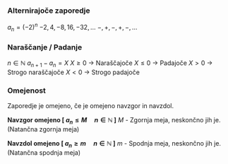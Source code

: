 ### **Alternirajoče zaporedje**
$a_n = (-2)^n$
$-2, 4, -8, 16, -32,\dots$
$-, +, -, +, -,\dots$

### Naraščanje / Padanje
$n \in \mathbb{N}$
$a_{n + 1} - a_n = X$
$X \geq 0$ -> Naraščajoče
$X \leq 0$ -> Padajoče
$X > 0$ -> Strogo naraščajoče
$X < 0$ -> Strogo padajoče
### Omejenost
Zaporedje je omejeno, če je omejeno navzgor in navzdol.

**Navzgor omejeno \[ $a_n \leq M \quad n \in \mathbb{N}$ ]**
$M$ - Zgornja meja, neskončno jih je. (Natančna zgornja meja)

**Navzdol omejeno \[ $a_n \geq m \quad n \in \mathbb{N}$ ]**
$m$ - Spodnja meja, neskončno jih je. (Natančna spodnja meja)